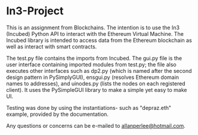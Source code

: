 # In3-Project

This is an assignment from Blockchains. The intention is to use the In3 (Incubed) Python API to interact with the Ethereum Virtual Machine. The Incubed library is intended to access data from the Ethereum blockchain as well as interact with smart contracts.

The test.py file contains the imports from Incubed. The gui.py file is the user interface containing imported modules from test.py; the file also executes other interfaces such as dp2.py (which is named after the second design pattern in PySimplyGUI), ensgui.py (resolves Ethereum domain names to addresses), and uinodes.py (lists the nodes on each registered client). It uses the PySimpleGUI library to make a simple yet easy to make UI. 

Testing was done by using the instantiations- such as "depraz.eth" example, provided by the documentation. 

Any questions or concerns can be e-mailed to allanperlee@hotmail.com. 
